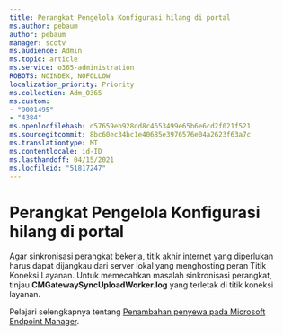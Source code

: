 ```yaml
---
title: Perangkat Pengelola Konfigurasi hilang di portal
ms.author: pebaum
author: pebaum
manager: scotv
ms.audience: Admin
ms.topic: article
ms.service: o365-administration
ROBOTS: NOINDEX, NOFOLLOW
localization_priority: Priority
ms.collection: Adm_O365
ms.custom:
- "9001495"
- "4384"
ms.openlocfilehash: d57659eb928dd8c4653499e65b6e6cd2f021f521
ms.sourcegitcommit: 8bc60ec34bc1e40685e3976576e04a2623f63a7c
ms.translationtype: MT
ms.contentlocale: id-ID
ms.lasthandoff: 04/15/2021
ms.locfileid: "51817247"
---
```

# <a name="configuration-manager-devices-missing-in-the-portal"></a>Perangkat Pengelola Konfigurasi hilang di portal

Agar sinkronisasi perangkat bekerja, [titik akhir internet yang diperlukan](https://docs.microsoft.com/configmgr/tenant-attach/device-sync-actions#internet-endpoints) harus dapat dijangkau dari server lokal yang menghosting peran Titik Koneksi Layanan. Untuk memecahkan masalah sinkronisasi perangkat, tinjau **CMGatewaySyncUploadWorker.log** yang terletak di titik koneksi layanan.

Pelajari selengkapnya tentang [Penambahan penyewa pada Microsoft Endpoint Manager](https://docs.microsoft.com/configmgr/tenant-attach/).
